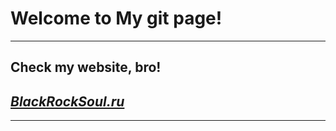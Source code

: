 **Welcome to My git page!**
===================
----------
**Check my website, bro!**
-----------------

*[BlackRockSoul.ru](http://blackrocksoul.ru)*
-------------------------------------------

----------
